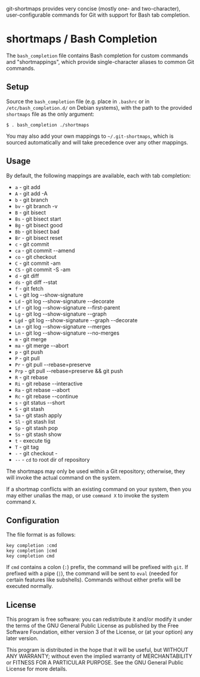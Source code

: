 git-shortmaps provides very concise (mostly one- and two-character),
user-configurable commands for Git with support for Bash tab completion.

# shortmaps / Bash Completion
The `bash_completion` file contains Bash completion for custom commands and
"shortmappings", which provide single-character aliases to common Git commands.


## Setup
Source the `bash_completion` file (e.g. place in `.bashrc` or in
`/etc/bash_completion.d/` on Debian systems), with the path to the provided
`shortmaps` file as the only argument:

```
$ . bash_completion ./shortmaps
```

You may also add your own mappings to `~/.git-shortmaps`, which is sourced
automatically and will take precedence over any other mappings.


## Usage
By default, the following mappings are available, each with tab completion:

* `a` - git add
* `A` - git add -A
* `b` - git branch
* `bv` - git branch -v
* `B` - git bisect
* `Bs` - git bisect start
* `Bg` - git bisect good
* `Bb` - git bisect bad
* `Br` - git bisect reset
* `c` - git commit
* `ca` - git commit --amend
* `co` - git checkout
* `C` - git commit -am
* `CS` - git commit -S -am
* `d` - git diff
* `ds` - git diff --stat
* `f` - git fetch
* `L` - git log --show-signature
* `Ld` - git log --show-signature --decorate
* `Lf` - git log --show-signature --first-parent
* `Lg` - git log --show-signature --graph
* `Lgd` - git log --show-signature --graph --decorate
* `Lm` - git log --show-signature --merges
* `Ln` - git log --show-signature --no-merges
* `m` - git merge
* `ma` - git merge --abort
* `p` - git push
* `P` - git pull
* `Pr` - git pull --rebase=preserve
* `Prp` - git pull --rebase=preserve && git push
* `R` - git rebase
* `Ri` - git rebase --interactive
* `Ra` - git rebase --abort
* `Rc` - git rebase --continue
* `s` - git status --short
* `S` - git stash
* `Sa` - git stash apply
* `Sl` - git stash list
* `Sp` - git stash pop
* `Ss` - git stash show
* `t` - execute tig
* `T` - git tag
* `-` - git checkout -
* `--` - `cd` to root dir of repository

The shortmaps may only be used within a Git repository; otherwise, they will
invoke the actual command on the system.

If a shortmap conflicts with an existing command on your system, then you
may either unalias the map, or use `command X` to invoke the system command
`X`.


## Configuration
The file format is as follows:

```
key completion :cmd
key completion |cmd
key completion cmd
```

If `cmd` contains a colon (`:`) prefix, the command will be prefixed with
`git`. If prefixed with a pipe (`|`), the command will be sent to `eval`
(needed for certain features like subshells). Commands without either prefix
will be executed normally.


## License
This program is free software: you can redistribute it and/or modify it
under the terms of the GNU General Public License as published by the Free
Software Foundation, either version 3 of the License, or (at your option)
any later version.

This program is distributed in the hope that it will be useful, but WITHOUT
ANY WARRANTY; without even the implied warranty of MERCHANTABILITY or
FITNESS FOR A PARTICULAR PURPOSE.  See the GNU General Public License for
more details.

